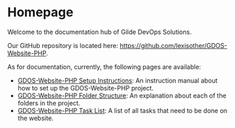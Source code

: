 # Homepage

Welcome to the documentation hub of Gilde DevOps Solutions.

Our GitHub repository is located here: <https://github.com/lexisother/GDOS-Website-PHP>.

As for documentation, currently, the following pages are available:

- [GDOS-Website-PHP Setup Instructions](./website/setup.md.html): An instruction manual about how to set up the GDOS-Website-PHP project.
- [GDOS-Website-PHP Folder Structure](./website/structure.md.html): An explanation about each of the folders in the project.
- [GDOS-Website-PHP Task List](./website/tasks.md.html): A list of all tasks that need to be done on the website.
